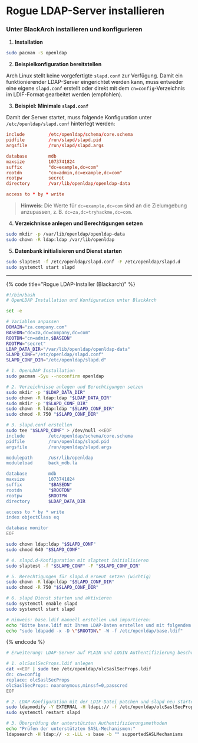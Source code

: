 # Rogue LDAP-Server installieren

### Unter BlackArch installieren und konfigurieren

1. **Installation**

```bash
sudo pacman -S openldap
```

2. **Beispielkonfiguration bereitstellen**

Arch Linux stellt keine vorgefertigte `slapd.conf` zur Verfügung. Damit ein funktionierender LDAP-Server eingerichtet werden kann, muss entweder eine eigene `slapd.conf` erstellt oder direkt mit dem `cn=config`-Verzeichnis im LDIF-Format gearbeitet werden (empfohlen).

3. **Beispiel: Minimale `slapd.conf`**

Damit der Server startet, muss folgende Konfiguration unter `/etc/openldap/slapd.conf` hinterlegt werden:

```conf
include         /etc/openldap/schema/core.schema
pidfile         /run/slapd/slapd.pid
argsfile        /run/slapd/slapd.args

database        mdb
maxsize         1073741824
suffix          "dc=example,dc=com"
rootdn          "cn=admin,dc=example,dc=com"
rootpw          secret
directory       /var/lib/openldap/openldap-data

access to * by * write
```

> **Hinweis:** Die Werte für `dc=example,dc=com` sind an die Zielumgebung anzupassen, z. B. `dc=za,dc=tryhackme,dc=com`.

4. **Verzeichnisse anlegen und Berechtigungen setzen**

```bash
sudo mkdir -p /var/lib/openldap/openldap-data
sudo chown -R ldap:ldap /var/lib/openldap
```

5. **Datenbank initialisieren und Dienst starten**

```bash
sudo slaptest -f /etc/openldap/slapd.conf -F /etc/openldap/slapd.d
sudo systemctl start slapd
```

***

{% code title="Rogue LDAP-Installer (Blackarch)" %}
```bash
#!/bin/bash
# OpenLDAP Installation und Konfiguration unter BlackArch

set -e

# Variablen anpassen
DOMAIN="za.company.com"
BASEDN="dc=za,dc=company,dc=com"
ROOTDN="cn=admin,$BASEDN"
ROOTPW="secret"
LDAP_DATA_DIR="/var/lib/openldap/openldap-data"
SLAPD_CONF="/etc/openldap/slapd.conf"
SLAPD_CONF_DIR="/etc/openldap/slapd.d"

# 1. OpenLDAP Installation
sudo pacman -Syu --noconfirm openldap

# 2. Verzeichnisse anlegen und Berechtigungen setzen
sudo mkdir -p "$LDAP_DATA_DIR"
sudo chown -R ldap:ldap "$LDAP_DATA_DIR"
sudo mkdir -p "$SLAPD_CONF_DIR"
sudo chown -R ldap:ldap "$SLAPD_CONF_DIR"
sudo chmod -R 750 "$SLAPD_CONF_DIR"

# 3. slapd.conf erstellen
sudo tee "$SLAPD_CONF" > /dev/null <<EOF
include         /etc/openldap/schema/core.schema
pidfile         /run/openldap/slapd.pid
argsfile        /run/openldap/slapd.args

modulepath      /usr/lib/openldap
moduleload      back_mdb.la

database        mdb
maxsize         1073741824
suffix          "$BASEDN"
rootdn          "$ROOTDN"
rootpw          $ROOTPW
directory       $LDAP_DATA_DIR

access to * by * write
index objectClass eq

database monitor
EOF

sudo chown ldap:ldap "$SLAPD_CONF"
sudo chmod 640 "$SLAPD_CONF"

# 4. slapd.d-Konfiguration mit slaptest initialisieren
sudo slaptest -f "$SLAPD_CONF" -F "$SLAPD_CONF_DIR"

# 5. Berechtigungen für slapd.d erneut setzen (wichtig)
sudo chown -R ldap:ldap "$SLAPD_CONF_DIR"
sudo chmod -R 750 "$SLAPD_CONF_DIR"

# 6. slapd Dienst starten und aktivieren
sudo systemctl enable slapd
sudo systemctl start slapd

# Hinweis: base.ldif manuell erstellen und importieren:
echo "Bitte base.ldif mit Ihrem LDAP-Daten erstellen und mit folgendem Befehl importieren:"
echo "sudo ldapadd -x -D \"$ROOTDN\" -W -f /etc/openldap/base.ldif"

```
{% endcode %}

```bash
# Erweiterung: LDAP-Server auf PLAIN und LOGIN Authentifizierung beschränken

# 1. olcSaslSecProps.ldif anlegen
cat <<EOF | sudo tee /etc/openldap/olcSaslSecProps.ldif
dn: cn=config
replace: olcSaslSecProps
olcSaslSecProps: noanonymous,minssf=0,passcred
EOF

# 2. LDAP-Konfiguration mit der LDIF-Datei patchen und slapd neu starten
sudo ldapmodify -Y EXTERNAL -H ldapi:// -f /etc/openldap/olcSaslSecProps.ldif
sudo systemctl restart slapd

# 3. Überprüfung der unterstützten Authentifizierungsmethoden
echo "Prüfen der unterstützten SASL-Mechanismen:"
ldapsearch -H ldap:// -x -LLL -s base -b "" supportedSASLMechanisms
```


